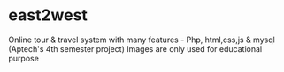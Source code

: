 # east2west
Online tour &amp; travel system with many features - Php, html,css,js &amp; mysql
(Aptech's 4th semester project) Images are only used for educational purpose
